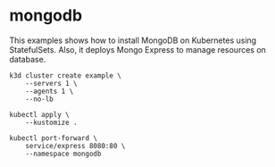 # mongodb

This examples shows how to install MongoDB on Kubernetes using StatefulSets.
Also, it deploys Mongo Express to manage resources on database.

```
k3d cluster create example \
    --servers 1 \
    --agents 1 \
    --no-lb

kubectl apply \
    --kustomize .

kubectl port-forward \
    service/express 8080:80 \
    --namespace mongodb
```

